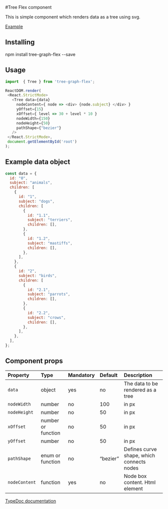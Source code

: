#Tree Flex component

This is simple component which renders data as a tree using svg.

[Example](https://andrey-bogdanov.github.io/treeflex-ed/example/build)

## Installing

npm install tree-graph-flex --save

## Usage

``` js
import  { Tree } from 'tree-graph-flex';

ReactDOM.render(
 <React.StrictMode>
   <Tree data={data}
     nodeContent={ node => <div> {node.subject} </div> }
     yOffset={15}
     xOffset={ level => 30 + level * 10 }
     nodeWidth={150}
     nodeHeight={50}
     pathShape={"bezier"}
   />
 </React.StrictMode>,
 document.getElementById('root')
);

```

## Example data object

``` js
const data = {
  id: "0",
  subject: "animals",
  children: [
    {
      id: "1",
      subject: "dogs",
      children: [
        {
          id: "1.1",
          subject: "terriers",
          children: [],
        },
        {
          id: "1.2",
          subject: "mastiffs",
          children: [],
        },
      ],
    },
    {
      id: "2",
      subject: "birds",
      children: [
        {
          id: "2.1",
          subject: "parrots",
          children: [],
        },
        {
          id: "2.2",
          subject: "crows",
          children: [],
        },
      ],
    },
  ],
};

```

## Component props

| Property      | Type               | Mandatory | Default  | Description                               |
| :------------ | :----------------- | :-------- | :------- | :---------------------------------------- |
| `data`        | object             | yes       | no       | The data to be rendered as a tree         |
| `nodeWidth`   | number             | no        | 100      | in px                                     |
| `nodeHeight`  | number             | no        | 50       | in px                                     |
| `xOffset`     | number or function | no        | 50       | in px                                     |
| `yOffset`     | number             | no        | 50       | in px                                     |
| `pathShape`   | enum or function   | no        | “bezier” | Defines curve shape, which connects nodes |
| `nodeContent` | function           | yes       | no       | Node box content. Html element            |


[TypeDoc documentation](https://andrey-bogdanov.github.io/treeflex-ed/docs/index.html)


